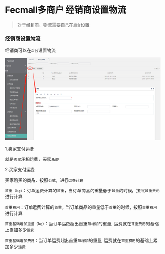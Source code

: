 Fecmall多商户 经销商设置物流
===================

> 对于经销商，物流需要自己在`后台`设置


### 经销商设置物流

经销商可以在`后台`设置物流

![](images/bb61.png)


1.卖家支付运费

就是`卖家`承担运费，买家`免邮`



2.买家支付运费

买家购买的商品，按照`公式`，进行`运费计算`


`首重（kg）`：订单运费计算的`首重`，当订单商品的重量低于`首重`的时候，按照`首重费用`进行计算

`首重费用`：订单运费计算的`首重`，当订单商品的重量低于`首重`的时候，按照`首重费用`进行计算

`首重基础增加重量（kg）`：当订单运费超出首重`每增加`的重量, 运费就在`首重费用`的基础上累加多少`运费`

`首重基础增加费用`：当订单运费超出首重`每增加`的重量, 运费就在`首重费用`的基础上累加多少`运费`

















